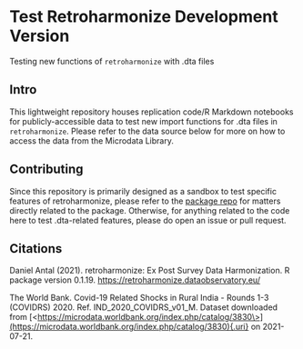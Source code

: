 # Test Retroharmonize Development Version
Testing new functions of `retroharmonize` with .dta files

## Intro 
This lightweight repository houses replication code/R Markdown notebooks for publicly-accessible data to test new import functions for .dta files in `retroharmonize`. Please refer to the data source below for more on how to access the data from the Microdata Library.

## Contributing
Since this repository is primarily designed as a sandbox to test specific features of retroharmonize, please refer to the [package repo](https://github.com/rOpenGov/retroharmonize) for matters directly related to the package. Otherwise, for anything related to the code here to test .dta-related features, please do open an issue or pull request.

## Citations 
Daniel Antal (2021). retroharmonize: Ex Post Survey Data Harmonization. R package version 0.1.19.
  https://retroharmonize.dataobservatory.eu/
  
The World Bank. Covid-19 Related Shocks in Rural India - Rounds 1-3 (COVIDRS) 2020. Ref. IND_2020_COVIDRS_v01_M. Dataset downloaded from [\<https://microdata.worldbank.org/index.php/catalog/3830\>](https://microdata.worldbank.org/index.php/catalog/3830){.uri} on 2021-07-21.
